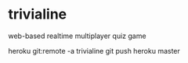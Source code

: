 trivialine
==========

web-based realtime multiplayer quiz game


 heroku git:remote -a trivialine
 git push heroku master